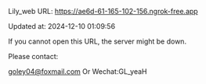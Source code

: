 Lily_web URL: https://ae6d-61-165-102-156.ngrok-free.app

Updated at: 2024-12-10 01:09:56

If you cannot open this URL, the server might be down.

Please contact: 

goley04@foxmail.com Or Wechat:GL_yeaH